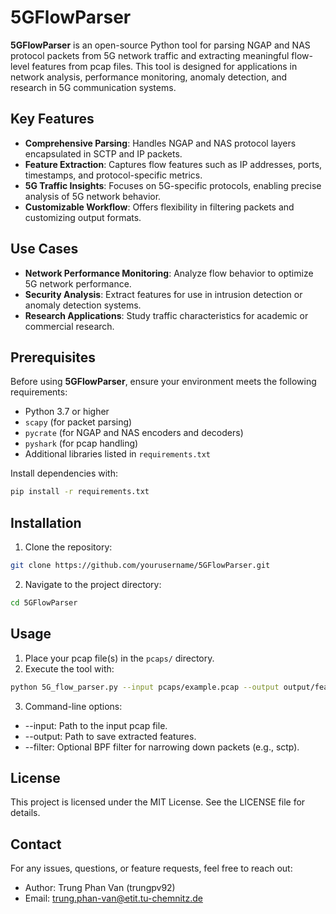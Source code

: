 # 5GFlowParser

**5GFlowParser** is an open-source Python tool for parsing NGAP and NAS protocol packets from 5G network traffic and extracting meaningful flow-level features from pcap files. This tool is designed for applications in network analysis, performance monitoring, anomaly detection, and research in 5G communication systems.

## Key Features
- **Comprehensive Parsing**: Handles NGAP and NAS protocol layers encapsulated in SCTP and IP packets.
- **Feature Extraction**: Captures flow features such as IP addresses, ports, timestamps, and protocol-specific metrics.
- **5G Traffic Insights**: Focuses on 5G-specific protocols, enabling precise analysis of 5G network behavior.
- **Customizable Workflow**: Offers flexibility in filtering packets and customizing output formats.

## Use Cases
- **Network Performance Monitoring**: Analyze flow behavior to optimize 5G network performance.
- **Security Analysis**: Extract features for use in intrusion detection or anomaly detection systems.
- **Research Applications**: Study traffic characteristics for academic or commercial research.

## Prerequisites
Before using **5GFlowParser**, ensure your environment meets the following requirements:
- Python 3.7 or higher
- `scapy` (for packet parsing)
- `pycrate` (for NGAP and NAS encoders and decoders)
- `pyshark` (for pcap handling)
- Additional libraries listed in `requirements.txt`

Install dependencies with:
```bash
pip install -r requirements.txt
```

## Installation
1. Clone the repository:
```bash
git clone https://github.com/yourusername/5GFlowParser.git
```
2. Navigate to the project directory:
```bash
cd 5GFlowParser
```

## Usage
1. Place your pcap file(s) in the ```pcaps/``` directory.
2. Execute the tool with:
```bash
python 5G_flow_parser.py --input pcaps/example.pcap --output output/features.csv
```
3. Command-line options:
  - --input: Path to the input pcap file.
  - --output: Path to save extracted features.
  - --filter: Optional BPF filter for narrowing down packets (e.g., sctp).

## License
This project is licensed under the MIT License. See the LICENSE file for details.

## Contact
For any issues, questions, or feature requests, feel free to reach out:
  - Author: Trung Phan Van (trungpv92)
  - Email: trung.phan-van@etit.tu-chemnitz.de
